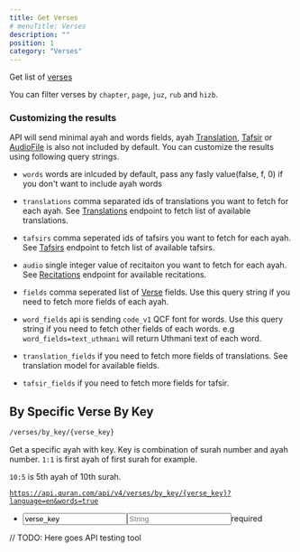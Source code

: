 ```yaml
---
title: Get Verses
# menuTitle: Verses
description: ""
position: 1
category: "Verses"
---
```


Get list of [verses]()

You can filter verses by <code>chapter</code>, <code>page</code>, <code>juz</code>, <code>rub</code> and <code>hizb</code>.

### Customizing the results

API will send minimal ayah and words fields, ayah [Translation](), [Tafsir]() or [AudioFile]() is also not included by default. You can customize the results using following query strings.

<ul>
    <li>
        <p><code>words</code> words are inlcuded by default, pass any fasly value(false, f, 0) if you don't want to include ayah words</p>
    </li>
    <li>
        <p><code>translations</code> comma separated ids of translations you want to fetch for each ayah. See <a href="/v4/resources/translations" class="undefined">Translations</a> endpoint to fetch list of available translations.</p>
    </li>
    <li>
        <p><code>tafsirs</code> comma seperated ids of tafsirs you want to fetch for each ayah. See <a href="/v4/resources/tafsirs" class="undefined">Tafsirs</a> endpoint to fetch list of available tafsirs.</p>
    </li>
    <li>
        <p><code>audio</code> single integer value of recitaiton you want to fetch for each ayah. See <a href="/v4/resources/recitations" class="undefined">Recitations</a> endpoint for available recitations.</p>
    </li>
    <li>
        <p><code>fields</code> comma seperated list of  <a href="/v4/models/verse" class="undefined">Verse</a> fields. Use this query string if you need to fetch more fields of each ayah.</p>
    </li>
    <li>
        <p><code>word_fields</code> api is sending <code>code_v1</code> QCF font for words. Use this query string if you need to fetch other fields of each words. e.g <code>word_fields=text_uthmani</code> will return Uthmani text of each word.</p>
    </li>
    <li>
        <p><code>translation_fields</code> if you need to fetch more fields of translations. See translation model for available fields.</p>
    </li>
    <li>
    <p><code>tafsir_fields</code> if you need to fetch more fields for tafsir.</p>
    </li>
</ul>

## By Specific Verse By Key

```bash
/verses/by_key/{verse_key}
```

Get a specific ayah with key. Key is combination of surah number and ayah number. <code>1:1</code> is first ayah of first surah for example.

<code>10:5</code> is 5th ayah of 10th surah.

<code>https://api.quran.com/api/v4/verses/by_key/{verse_key}?language=en&words=true</code>

<!-- ```bash
https://api.quran.com/api/v4/verses/by_key/{verse_key}?language=en&words=true
``` -->

<div class="sl-input-list readonly"><ul class="sl-input-list_items"><li class="pos-r sl-widget-section_content f"><input type="text" class="f-0" placeholder="name" value="verse_key" readonly=""><input type="text" class="f-1" placeholder="String"><span class="fw-b">required</span></li></ul></div>

// TODO:
Here goes API testing tool

<!-- ```json
{
  "message": "الحمد لله api is working fine. Please see the docs for each version for more help.",
  "versions": {
    "v3": "https://quran.api-docs.io/v3/getting-started/introduction",
    "v4": "https://quran.api-docs.io/v4/getting-started/introduction",
    "qdc": "https://quran.api-docs.io/qdc/getting-started/introduction",
    "graphql": "https://api.quran.com/graphql-playground"
  }
}
``` -->
